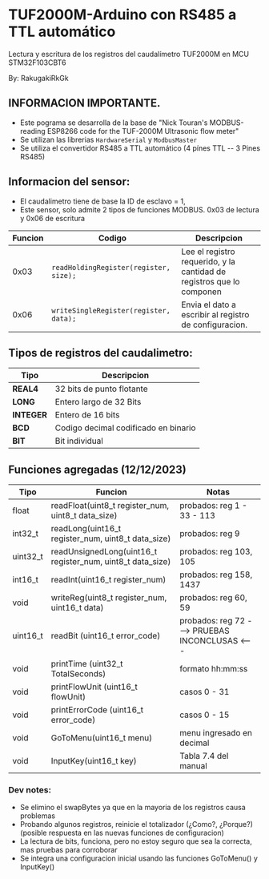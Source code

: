 # TUF2000M-Arduino con RS485 a TTL automático

Lectura y escritura de los registros del caudalímetro TUF2000M en MCU STM32F103CBT6

By: RakugakiRkGk

## INFORMACION IMPORTANTE.
- Este pograma se desarrolla de la base de "Nick Touran's MODBUS-reading ESP8266 code for the TUF-2000M Ultrasonic flow meter"
- Se utilizan las librerias `HardwareSerial` y `ModbusMaster`
- Se utiliza el convertidor RS485 a TTL automático (4 pínes TTL -- 3 Pines RS485)

## Informacion del sensor:
- El caudalimetro tiene de base la ID de esclavo = 1,
- Este sensor, solo admite 2 tipos de funciones MODBUS. 0x03 de lectura y 0x06 de escritura

| Funcion  |               Codigo                    |   Descripcion                                                           |
|----------|-----------------------------------------|-------------------------------------------------------------------------|
|   0x03   |  `readHoldingRegister(register, size);` |   Lee el registro requerido, y la cantidad de registros que lo componen |
|   0x06   |  `writeSingleRegister(register, data);` |   Envia el dato a escribir al registro de configuracion.                |

## Tipos de registros del caudalimetro:

|  **Tipo**   | **Descripcion**                       |
|-------------|---------------------------------------| 
|  **REAL4**  | 32 bits de punto flotante             |
|  **LONG**   | Entero largo de 32 Bits               |
| **INTEGER** | Entero de 16 bits                     |
|   **BCD**   | Codigo decimal codificado en binario  |
|   **BIT**   | Bit individual                        |

## Funciones agregadas (12/12/2023)

|  Tipo    |            Funcion                                           | Notas
|----------|--------------------------------------------------------------|--------------------
|  float   |  readFloat(uint8_t register_num, uint8_t data_size)          | probados: reg 1 - 33 - 113
| int32_t  |  readLong(uint16_t register_num, uint8_t data_size)          | probados: reg 9 
| uint32_t |  readUnsignedLong(uint16_t register_num, uint8_t data_size)  | probados: reg 103, 105
| int16_t  |  readInt(uint16_t register_num)                              | probados: reg 158, 1437
|   void   |  writeReg(uint8_t register_num, uint16_t data)               | probados: reg 60, 59
| uint16_t |  readBit (uint16_t error_code)                               | probados: reg 72 ---> PRUEBAS INCONCLUSAS <---
|   void   |  printTime (uint32_t TotalSeconds)                           | formato hh:mm:ss
|   void   |  printFlowUnit (uint16_t flowUnit)                           | casos 0 - 31
|   void   |  printErrorCode (uint16_t error_code)                        | casos 0 - 15
|   void   |  GoToMenu(uint16_t menu)                                     | menu ingresado en decimal
|   void   |  InputKey(uint16_t key)                                      | Tabla 7.4 del manual

### Dev notes:
- Se elimino el swapBytes ya que en la mayoria de los registros causa problemas
- Probando algunos registros, reinicie el totalizador (¿Como?, ¿Porque?) (posible respuesta en las nuevas funciones de configuracion)
- La lectura de bits, funciona, pero no estoy seguro que sea la correcta, mas pruebas para corroborar
- Se integra una configuracion inicial usando las funciones GoToMenu() y InputKey()
